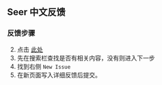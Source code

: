## Seer 中文反馈
### 反馈步骤
2. 点击 [此处](https://github.com/ccseer/Seer-Feedback-CN/issues)
1. 先在搜索栏查找是否有相关内容，没有则进入下一步
3. 找到右侧 `New Issue`
4. 在新页面写入详细反馈后提交。 
